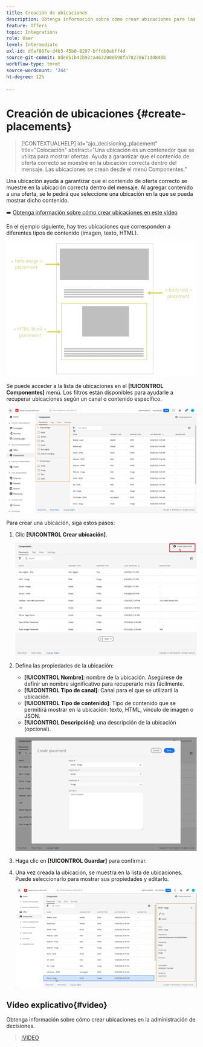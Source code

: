 ```yaml
---
title: Creación de ubicaciones
description: Obtenga información sobre cómo crear ubicaciones para las ofertas
feature: Offers
topic: Integrations
role: User
level: Intermediate
exl-id: dfaf887e-d4b3-45b0-8297-bffdb0abff4d
source-git-commit: 8de851b42b92ca4632000698fa78278671dd848b
workflow-type: tm+mt
source-wordcount: '244'
ht-degree: 12%

---
```


# Creación de ubicaciones {#create-placements}

>[!CONTEXTUALHELP]
>id="ajo_decisioning_placement"
>title="Colocación"
>abstract="Una ubicación es un contenedor que se utiliza para mostrar ofertas. Ayuda a garantizar que el contenido de oferta correcto se muestre en la ubicación correcta dentro del mensaje. Las ubicaciones se crean desde el menú Componentes."

Una ubicación ayuda a garantizar que el contenido de oferta correcto se muestre en la ubicación correcta dentro del mensaje. Al agregar contenido a una oferta, se le pedirá que seleccione una ubicación en la que se pueda mostrar dicho contenido.

➡️ [Obtenga información sobre cómo crear ubicaciones en este vídeo](#video)

En el ejemplo siguiente, hay tres ubicaciones que corresponden a diferentes tipos de contenido (imagen, texto, HTML).

![](../assets/offers_placement_schema.png)

Se puede acceder a la lista de ubicaciones en el **[!UICONTROL Componentes]** menú. Los filtros están disponibles para ayudarle a recuperar ubicaciones según un canal o contenido específico.

![](../assets/placements_filter.png)

Para crear una ubicación, siga estos pasos:

1. Clic **[!UICONTROL Crear ubicación]**.

   ![](../assets/offers_placement_creation.png)

1. Defina las propiedades de la ubicación:

   * **[!UICONTROL Nombre]**: nombre de la ubicación. Asegúrese de definir un nombre significativo para recuperarlo más fácilmente.
   * **[!UICONTROL Tipo de canal]**: Canal para el que se utilizará la ubicación.
   * **[!UICONTROL Tipo de contenido]**: Tipo de contenido que se permitirá mostrar en la ubicación: texto, HTML, vínculo de imagen o JSON.
   * **[!UICONTROL Descripción]**: una descripción de la ubicación (opcional).

   ![](../assets/offers_placement_creation_properties.png)

1. Haga clic en **[!UICONTROL Guardar]** para confirmar.

1. Una vez creada la ubicación, se muestra en la lista de ubicaciones. Puede seleccionarlo para mostrar sus propiedades y editarlo.

   ![](../assets/placement_created.png)

## Vídeo explicativo{#video}

Obtenga información sobre cómo crear ubicaciones en la administración de decisiones.

>[!VIDEO](https://video.tv.adobe.com/v/329372?quality=12)

